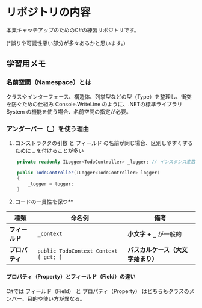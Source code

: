 # リポジトリの内容

本業キャッチアップのためのC#の練習リポジトリです。

(*誤りや可読性悪い部分が多々あるかと思います。)


## 学習用メモ
### 名前空間（Namespace）とは
クラスやインターフェース、構造体、列挙型などの型（Type）を整理し、衝突を防ぐための仕組み
Console.WriteLine のように、.NETの標準ライブラリ System の機能を使う場合、名前空間の指定が必要。
### アンダーバー（_）を使う理由
1. コンストラクタの引数 と フィールド の名前が同じ場合、区別しやすくするために _ を付けることが多い
```csharp
    private readonly ILogger<TodoController> _logger; // インスタンス変数（フィールド）

    public TodoController(ILogger<TodoController> logger)
    {
        _logger = logger;
    }
```

2. コードの一貫性を保つ**

| 種類           | 命名例                                     | 備考                                      |
|--------------|-------------------------------------|-----------------------------------------|
| **フィールド** | `_context`                             | **小文字 + `_`** が一般的                 |
| **プロパティ** | `public TodoContext Context { get; }` | **パスカルケース（大文字始まり）** |
#### プロパティ（Property）とフィールド（Field）の違い
C#では フィールド（Field） と プロパティ（Property） はどちらもクラスのメンバー、目的や使い方が異なる。

